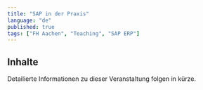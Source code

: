 ```yaml
---
title: "SAP in der Praxis"
language: "de"
published: true
tags: ["FH Aachen", "Teaching", "SAP ERP"]
---
```


## Inhalte

Detailierte Informationen zu dieser Veranstaltung folgen in kürze.
